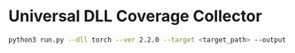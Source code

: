 # Universal DLL Coverage Collector


```bash
python3 run.py --dll torch --ver 2.2.0 --target <target_path> --output <output_path>
